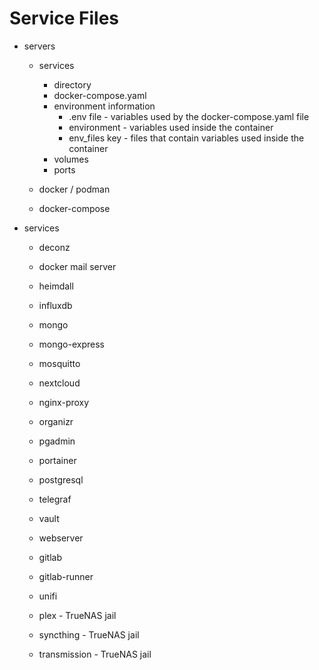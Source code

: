 # Service Files

* servers
    * services
        * directory
        * docker-compose.yaml
        * environment information
            * .env file - variables used by the docker-compose.yaml file
            * environment - variables used inside the container
            * env_files key - files that contain variables used inside the container
        * volumes
        * ports

    * docker / podman
    * docker-compose



* services
    * deconz
    * docker mail server
    * heimdall
    * influxdb
    * mongo
    * mongo-express
    * mosquitto
    * nextcloud
    * nginx-proxy
    * organizr
    * pgadmin
    * portainer
    * postgresql
    * telegraf
    * vault
    * webserver
    * gitlab
    * gitlab-runner
    * unifi

    * plex - TrueNAS jail
    * syncthing - TrueNAS jail
    * transmission - TrueNAS jail

